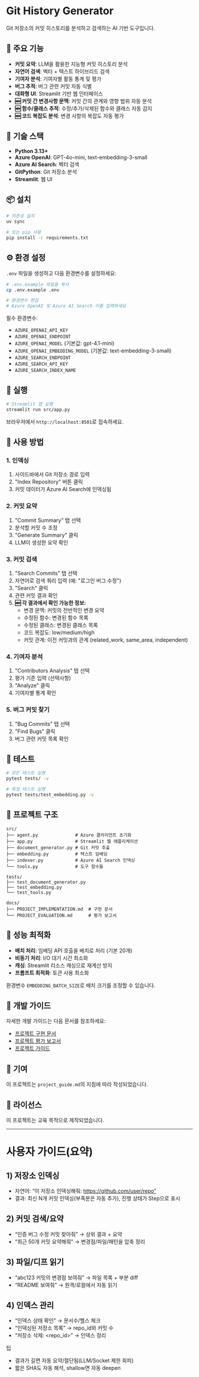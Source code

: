 # Git History Generator

Git 저장소의 커밋 히스토리를 분석하고 검색하는 AI 기반 도구입니다.

## 🌟 주요 기능

- **커밋 요약**: LLM을 활용한 지능형 커밋 히스토리 분석
- **자연어 검색**: 벡터 + 텍스트 하이브리드 검색
- **기여자 분석**: 기여자별 활동 통계 및 평가
- **버그 추적**: 버그 관련 커밋 자동 식별
- **대화형 UI**: Streamlit 기반 웹 인터페이스
- **🆕 커밋 간 변경사항 문맥**: 커밋 간의 관계와 영향 범위 자동 분석
- **🆕 함수/클래스 추적**: 수정/추가/삭제된 함수와 클래스 자동 감지
- **🆕 코드 복잡도 분석**: 변경 사항의 복잡도 자동 평가

## 🔧 기술 스택

- **Python 3.13+**
- **Azure OpenAI**: GPT-4o-mini, text-embedding-3-small
- **Azure AI Search**: 벡터 검색
- **GitPython**: Git 저장소 분석
- **Streamlit**: 웹 UI

## 📦 설치

```bash
# 의존성 설치
uv sync

# 또는 pip 사용
pip install -r requirements.txt
```

## ⚙️ 환경 설정

`.env` 파일을 생성하고 다음 환경변수를 설정하세요:

```bash
# .env.example 파일을 복사
cp .env.example .env

# 환경변수 편집
# Azure OpenAI 및 Azure AI Search 키를 입력하세요
```

필수 환경변수:
- `AZURE_OPENAI_API_KEY`
- `AZURE_OPENAI_ENDPOINT`
- `AZURE_OPENAI_MODEL` (기본값: gpt-4.1-mini)
- `AZURE_OPENAI_EMBEDDING_MODEL` (기본값: text-embedding-3-small)
- `AZURE_SEARCH_ENDPOINT`
- `AZURE_SEARCH_API_KEY`
- `AZURE_SEARCH_INDEX_NAME`

## 🚀 실행

```bash
# Streamlit 앱 실행
streamlit run src/app.py
```

브라우저에서 `http://localhost:8501`로 접속하세요.

## 📖 사용 방법

### 1. 인덱싱

1. 사이드바에서 Git 저장소 경로 입력
2. "Index Repository" 버튼 클릭
3. 커밋 데이터가 Azure AI Search에 인덱싱됨

### 2. 커밋 요약

1. "Commit Summary" 탭 선택
2. 분석할 커밋 수 조정
3. "Generate Summary" 클릭
4. LLM이 생성한 요약 확인

### 3. 커밋 검색

1. "Search Commits" 탭 선택
2. 자연어로 검색 쿼리 입력 (예: "로그인 버그 수정")
3. "Search" 클릭
4. 관련 커밋 결과 확인
5. **🆕 각 결과에서 확인 가능한 정보:**
   - 변경 문맥: 커밋의 전반적인 변경 요약
   - 수정된 함수: 변경된 함수 목록
   - 수정된 클래스: 변경된 클래스 목록
   - 코드 복잡도: low/medium/high
   - 커밋 관계: 이전 커밋과의 관계 (related_work, same_area, independent)

### 4. 기여자 분석

1. "Contributors Analysis" 탭 선택
2. 평가 기준 입력 (선택사항)
3. "Analyze" 클릭
4. 기여자별 통계 확인

### 5. 버그 커밋 찾기

1. "Bug Commits" 탭 선택
2. "Find Bugs" 클릭
3. 버그 관련 커밋 목록 확인

## 🧪 테스트

```bash
# 모든 테스트 실행
pytest tests/ -v

# 특정 테스트 실행
pytest tests/test_embedding.py -v
```

## 📁 프로젝트 구조

```
src/
├── agent.py              # Azure 클라이언트 초기화
├── app.py                # Streamlit 웹 애플리케이션
├── document_generator.py # Git 커밋 추출
├── embedding.py          # 텍스트 임베딩
├── indexer.py            # Azure AI Search 인덱싱
└── tools.py              # 도구 함수들

tests/
├── test_document_generator.py
├── test_embedding.py
└── test_tools.py

docs/
├── PROJECT_IMPLEMENTATION.md  # 구현 문서
└── PROJECT_EVALUATION.md      # 평가 보고서
```

## 🎯 성능 최적화

- **배치 처리**: 임베딩 API 호출을 배치로 처리 (기본 20개)
- **비동기 처리**: I/O 대기 시간 최소화
- **캐싱**: Streamlit 리소스 캐싱으로 재계산 방지
- **프롬프트 최적화**: 토큰 사용 최소화

환경변수 `EMBEDDING_BATCH_SIZE`로 배치 크기를 조정할 수 있습니다.

## 📝 개발 가이드

자세한 개발 가이드는 다음 문서를 참조하세요:
- [프로젝트 구현 문서](docs/PROJECT_IMPLEMENTATION.md)
- [프로젝트 평가 보고서](docs/PROJECT_EVALUATION.md)
- [프로젝트 가이드](project_guide.md)

## 🤝 기여

이 프로젝트는 `project_guide.md`의 지침에 따라 작성되었습니다.

## 📄 라이선스

이 프로젝트는 교육 목적으로 제작되었습니다.

---

# 사용자 가이드(요약)

## 1) 저장소 인덱싱
- 자연어: “이 저장소 인덱싱해줘: https://github.com/user/repo”
- 결과: 최신 N개 커밋 인덱싱(부족분은 자동 추가), 진행 상태가 Step으로 표시

## 2) 커밋 검색/요약
- “인증 버그 수정 커밋 찾아줘” → 상위 결과 + 요약
- “최근 50개 커밋 요약해줘” → 변경점/파일/패턴을 압축 정리

## 3) 파일/디프 읽기
- “abc123 커밋의 변경점 보여줘” → 파일 목록 + 부분 diff
- “README 보여줘” → 원격/로컬에서 자동 읽기

## 4) 인덱스 관리
- “인덱스 상태 확인” → 문서수/헬스 체크
- “인덱싱된 저장소 목록” → repo_id와 커밋 수
- “저장소 삭제: <repo_id>” → 인덱스 정리

팁
- 결과가 길면 자동 요약/절단됨(LLM/Socket 제한 회피)
- 짧은 SHA도 자동 해석, shallow면 자동 deepen
